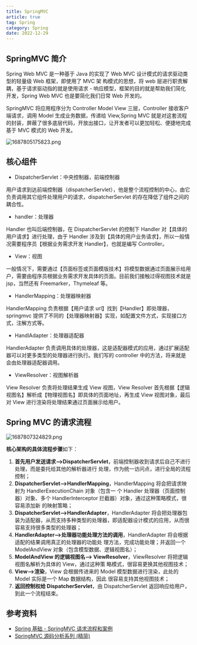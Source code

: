 ```yaml
---
title: SpringMVC
article: true
tag: Spring
category: Spring
date: 2022-12-29
---
```


## SpringMVC 简介

Spring Web MVC 是一种基于 Java 的实现了 Web MVC 设计模式的请求驱动类型的轻量级 Web 框架，即使用了 MVC 架 构模式的思想，将 web 层进行职责解耦，基于请求驱动指的就是使用请求 - 响应模型，框架的目的就是帮助我们简化开发，Spring Web MVC 也是要简化我们日常 Web 开发的。

SpringMVC 将应用程序分为 Controller Model View 三层，Controller 接收客户端请求，调用 Model 生成业务数据，传递给 View,Spring MVC 就是对这套流程的封装，屏蔽了很多底层代码，开放出接口，让开发者可以更加轻松、便捷地完成基于 MVC 模式的 Web 开发。

![1687805175823.png](https://cdn.staticaly.com/gh/AlexChen68/OSS@master/images/1687805175823.png)

## 核心组件

- DispatcherServlet：中央控制器，前端控制器

用户请求到达前端控制器（dispatcherServlet），他是整个流程控制的中心，由它负责调用其它组件处理用户的请求，dispatcherServlet 的存在降低了组件之间的耦合性。

- handler：处理器

Handler 也叫后端控制器，在 DispatcherServlet 的控制下 Handler 对【具体的用户请求】进行处理，由于 Handler 涉及到【具体的用户业务请求】，所以一般情况需要程序员【根据业务需求开发 Handler】，也就是编写 Controller。

- View：视图

一般情况下，需要通过【页面标签或页面模版技术】将模型数据通过页面展示给用户，需要由程序员根据业务需求开发具体的页面。目前我们接触过得视图技术就是 jsp，当然还有 Freemarker，Thymeleaf 等。

- HandlerMapping：处理器映射器

HandlerMapping 负责根据【用户请求 url】找到【Handler】即处理器，springmvc 提供了不同的【处理器映射器】实现，如配置文件方式，实现接口方式，注解方式等。

- HandlAdapter：处理器适配器

HandlerAdapter 负责调用具体的处理器，这是适配器模式的应用，通过扩展适配器可以对更多类型的处理器进行执行。我们写的 controller 中的方法，将来就是会由处理器适配器调用。

- ViewResolver：视图解析器

View Resolver 负责将处理结果生成 View 视图，View Resolver 首先根据【逻辑视图名】解析成【物理视图名】即具体的页面地址，再生成 View 视图对象，最后对 View 进行渲染将处理结果通过页面展示给用户。

## Spring MVC 的请求流程

![1687807324829.png](https://cdn.staticaly.com/gh/AlexChen68/OSS@master/images/1687807324829.png)

**核心架构的具体流程步骤**如下：

1. **首先用户发送请求——>DispatcherServlet**，前端控制器收到请求后自己不进行处理，而是委托给其他的解析器进行 处理，作为统一访问点，进行全局的流程控制；
2. **DispatcherServlet——>HandlerMapping**，HandlerMapping 将会把请求映射为 HandlerExecutionChain 对象（包含一 个 Handler 处理器（页面控制器）对象、多个 HandlerInterceptor 拦截器）对象，通过这种策略模式，很容易添加新 的映射策略；
3. **DispatcherServlet——>HandlerAdapter**，HandlerAdapter 将会把处理器包装为适配器，从而支持多种类型的处理器，即适配器设计模式的应用，从而很容易支持很多类型的处理器；
4. **HandlerAdapter——>处理器功能处理方法的调用**，HandlerAdapter 将会根据适配的结果调用真正的处理器的功能处 理方法，完成功能处理；并返回一个 ModelAndView 对象（包含模型数据、逻辑视图名）；
5. **ModelAndView 的逻辑视图名——> ViewResolver**，ViewResolver 将把逻辑视图名解析为具体的 View，通过这种策 略模式，很容易更换其他视图技术；
6. **View——>渲染**，View 会根据传进来的 Model 模型数据进行渲染，此处的 Model 实际是一个 Map 数据结构，因此 很容易支持其他视图技术；
7. **返回控制权给 DispatcherServlet**，由 DispatcherServlet 返回响应给用户，到此一个流程结束。

## 参考资料

- [Spring 基础 - SpringMVC 请求流程和案例](https://pdai.tech/md/spring/spring-x-framework-springmvc.html)
- [SpringMVC 源码分析系列 (精简)](https://juejin.cn/post/6844903577547177991)
